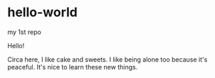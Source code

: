 # hello-world
my 1st repo

Hello!

Circa here, I like cake and sweets. I like being alone too because it's peaceful.
It's nice to learn these new things.
